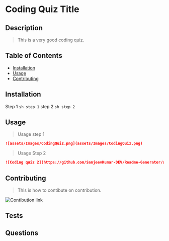 # Coding Quiz Title

## Description

> This is a very good coding quiz. 

## Table of Contents

- [Installation](#Installation)
- [Usage](#Usage)
- [Contributing](#Contributing)

## Installation

Step 1
```sh step 1```
step 2
```sh step 2```

## Usage

> Usage step 1 
```md
![assets/Images/CodingQuiz.png](assets/Images/CodingQuiz.png) 
``` 
> Usage Step 2 
```md
![Coding quiz 2](https://github.com/SanjeevKumar-DEV/Readme-Generator/assets/Images/CodingQuiz.png) 
``` 

## Contributing

> This is how to contibute on contribution. 

![Contibution link](https://www.contributor-covenant.org/) 


## Tests

## Questions

